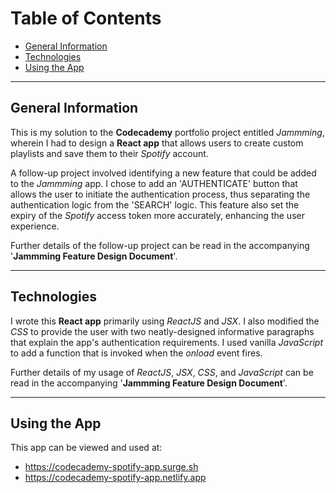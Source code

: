 # Table of Contents

* [General Information](#general-information)
* [Technologies](#technologies)
* [Using the App](#using-the-app)

***

## General Information

This is my solution to the **Codecademy** portfolio project entitled *Jammming*, wherein I had to design 
a **React app** that allows users to create custom playlists and save them to their *Spotify* account.

A follow-up project involved identifying a new feature that could be added to the *Jammming* app.  I chose 
to add an 'AUTHENTICATE' button that allows the user to initiate the authentication process, thus separating 
the authentication logic from the 'SEARCH' logic.  This feature also set the expiry of the *Spotify* access 
token more accurately, enhancing the user experience.  

Further details of the follow-up project can be read in the accompanying '**Jammming Feature Design Document**'.

***

## Technologies
  
I wrote this **React app** primarily using *ReactJS* and *JSX*.  I also modified the *CSS* to provide the user 
with two neatly-designed informative paragraphs that explain the app's authentication requirements.  I used 
vanilla *JavaScript* to add a function that is invoked when the *onload* event fires.

Further details of my usage of *ReactJS*, *JSX*, *CSS*, and *JavaScript* can be read in the accompanying 
'**Jammming Feature Design Document**'.

***

## Using the App

This app can be viewed and used at:

- https://codecademy-spotify-app.surge.sh
- https://codecademy-spotify-app.netlify.app

